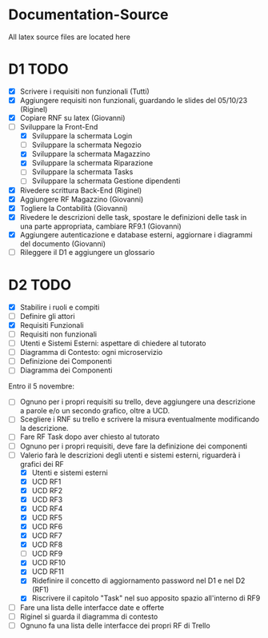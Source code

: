 # Documentation-Source
All latex source files are located here

# D1 TODO
- [x] Scrivere i requisiti non funzionali (Tutti)
- [x] Aggiungere requisiti non funzionali, guardando le slides del 05/10/23 (Riginel)
- [x] Copiare RNF su latex (Giovanni)
- [ ] Sviluppare la Front-End
  - [x] Sviluppare la schermata Login
  - [ ] Sviluppare la schermata Negozio
  - [x] Sviluppare la schermata Magazzino
  - [x] Sviluppare la schermata Riparazione
  - [ ] Sviluppare la schermata Tasks
  - [ ] Sviluppare la schermata Gestione dipendenti
- [x] Rivedere scrittura Back-End (Riginel)
- [x] Aggiungere RF Magazzino (Giovanni)
- [x] Togliere la Contabilità (Giovanni)
- [x] Rivedere le descrizioni delle task, spostare le definizioni delle task in una parte appropriata, cambiare RF9.1 (Giovanni)
- [x] Aggiungere autenticazione e database esterni, aggiornare i diagrammi del documento (Giovanni)
- [ ] Rileggere il D1 e aggiungere un glossario

# D2 TODO
- [x] Stabilire i ruoli e compiti
- [ ] Definire gli attori
- [x] Requisiti Funzionali
- [ ] Requisiti non funzionali
- [ ] Utenti e Sistemi Esterni: aspettare di chiedere al tutorato
- [ ] Diagramma di Contesto: ogni microservizio
- [ ] Definizione dei Componenti
- [ ] Diagramma dei Componenti

Entro il 5 novembre:
- [ ] Ognuno per i propri requisiti su trello, deve aggiungere una descrizione a parole e/o un secondo grafico, oltre a UCD.
- [ ] Scegliere i RNF su trello e scrivere la misura eventualmente modificando la descrizione.
- [ ] Fare RF Task dopo aver chiesto al tutorato
- [ ] Ognuno per i propri requisiti, deve fare la definizione dei componenti
- [ ] Valerio farà le descrizioni degli utenti e sistemi esterni, riguarderà i grafici dei RF
  - [x] Utenti e sistemi esterni
  - [x] UCD RF1
  - [x] UCD RF2
  - [x] UCD RF3
  - [x] UCD RF4
  - [x] UCD RF5
  - [x] UCD RF6
  - [x] UCD RF7
  - [x] UCD RF8
  - [ ] UCD RF9
  - [x] UCD RF10
  - [x] UCD RF11
  - [x] Ridefinire il concetto di aggiornamento password nel D1 e nel D2 (RF1)
  - [x] Riscrivere il capitolo "Task" nel suo apposito spazio all'interno di RF9
- [ ] Fare una lista delle interfacce date e offerte
- [ ] Riginel si guarda il diagramma di contesto
- [ ] Ognuno fa una lista delle interfacce dei propri RF di Trello
